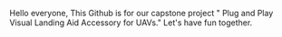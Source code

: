 Hello everyone, 
This Github is for our capstone project " Plug and Play Visual Landing Aid Accessory for UAVs." 
Let's have fun together. 
